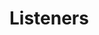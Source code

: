 # Listeners

<procedure title="DockingLayoutListener" id="DockingLayoutListener">
<p></p>
</procedure>
<procedure title="DockingListener" id="DockingListener">
<p></p>
</procedure>
<procedure title="MaximizeListener" id="MaximizeListener">
<p></p>
</procedure>